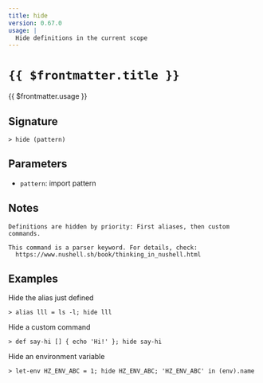 ```yaml
---
title: hide
version: 0.67.0
usage: |
  Hide definitions in the current scope
---
```


# <code>{{ $frontmatter.title }}</code>

<div style='white-space: pre-wrap;'>{{ $frontmatter.usage }}</div>

## Signature

```> hide (pattern)```

## Parameters

 -  `pattern`: import pattern

## Notes
```text
Definitions are hidden by priority: First aliases, then custom commands.

This command is a parser keyword. For details, check:
  https://www.nushell.sh/book/thinking_in_nushell.html
```
## Examples

Hide the alias just defined
```shell
> alias lll = ls -l; hide lll
```

Hide a custom command
```shell
> def say-hi [] { echo 'Hi!' }; hide say-hi
```

Hide an environment variable
```shell
> let-env HZ_ENV_ABC = 1; hide HZ_ENV_ABC; 'HZ_ENV_ABC' in (env).name
```

